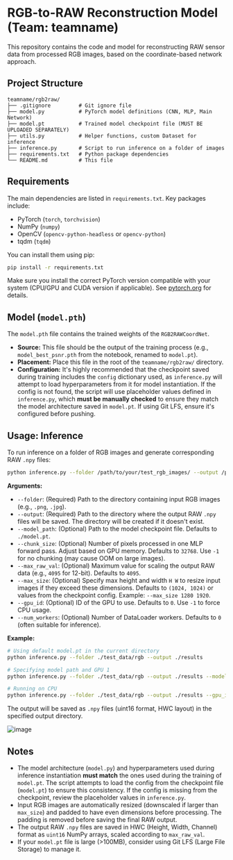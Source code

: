 # RGB-to-RAW Reconstruction Model (Team: teamname)

This repository contains the code and model for reconstructing RAW sensor data from processed RGB images, based on the coordinate-based network approach.

## Project Structure

```
teamname/rgb2raw/
├── .gitignore         # Git ignore file
├── model.py           # PyTorch model definitions (CNN, MLP, Main Network)
├── model.pt           # Trained model checkpoint file (MUST BE UPLOADED SEPARATELY)
├── utils.py           # Helper functions, custom Dataset for inference
├── inference.py       # Script to run inference on a folder of images
├── requirements.txt   # Python package dependencies
└── README.md          # This file
```

## Requirements

The main dependencies are listed in `requirements.txt`. Key packages include:

* PyTorch (`torch`, `torchvision`)
* NumPy (`numpy`)
* OpenCV (`opencv-python-headless` or `opencv-python`)
* tqdm (`tqdm`)

You can install them using pip:

```bash
pip install -r requirements.txt
```

Make sure you install the correct PyTorch version compatible with your system (CPU/GPU and CUDA version if applicable). See [pytorch.org](https://pytorch.org/) for details.

## Model (`model.pth`)

The `model.pth` file contains the trained weights of the `RGB2RAWCoordNet`.

* **Source:** This file should be the output of the training process (e.g., `model_best_psnr.pth` from the notebook, renamed to `model.pt`).
* **Placement:** Place this file in the root of the `teamname/rgb2raw/` directory.
* **Configuration:** It's highly recommended that the checkpoint saved during training includes the `config` dictionary used, as `inference.py` will attempt to load hyperparameters from it for model instantiation. If the config is not found, the script will use placeholder values defined in `inference.py`, which **must be manually checked** to ensure they match the model architecture saved in `model.pt`. If using Git LFS, ensure it's configured before pushing.

## Usage: Inference

To run inference on a folder of RGB images and generate corresponding RAW `.npy` files:

```bash
python inference.py --folder /path/to/your/test_rgb_images/ --output /path/to/save/results/
```

**Arguments:**

* `--folder`: (Required) Path to the directory containing input RGB images (e.g., `.png`, `.jpg`).
* `--output`: (Required) Path to the directory where the output RAW `.npy` files will be saved. The directory will be created if it doesn't exist.
* `--model_path`: (Optional) Path to the model checkpoint file. Defaults to `./model.pt`.
* `--chunk_size`: (Optional) Number of pixels processed in one MLP forward pass. Adjust based on GPU memory. Defaults to `32768`. Use `-1` for no chunking (may cause OOM on large images).
* `--max_raw_val`: (Optional) Maximum value for scaling the output RAW data (e.g., `4095` for 12-bit). Defaults to `4095`.
* `--max_size`: (Optional) Specify max height and width `H W` to resize input images if they exceed these dimensions. Defaults to `(1024, 1024)` or values from the checkpoint config. Example: `--max_size 1280 1920`.
* `--gpu_id`: (Optional) ID of the GPU to use. Defaults to `0`. Use `-1` to force CPU usage.
* `--num_workers`: (Optional) Number of DataLoader workers. Defaults to `0` (often suitable for inference).

**Example:**

```bash
# Using default model.pt in the current directory
python inference.py --folder ./test_data/rgb --output ./results

# Specifying model path and GPU 1
python inference.py --folder ./test_data/rgb --output ./results --model_path ./saved_models/best_model.pt --gpu_id 1

# Running on CPU
python inference.py --folder ./test_data/rgb --output ./results --gpu_id -1
```

The output will be saved as `.npy` files (uint16 format, HWC layout) in the specified output directory.

![image](https://github.com/user-attachments/assets/755c3d47-70e3-481f-8887-6df64a47705f)

## Notes

* The model architecture (`model.py`) and hyperparameters used during inference instantiation **must match** the ones used during the training of `model.pt`. The script attempts to load the config from the checkpoint file (`model.pt`) to ensure this consistency. If the config is missing from the checkpoint, review the placeholder values in `inference.py`.
* Input RGB images are automatically resized (downscaled if larger than `max_size`) and padded to have even dimensions before processing. The padding is removed before saving the final RAW output.
* The output RAW `.npy` files are saved in HWC (Height, Width, Channel) format as `uint16` NumPy arrays, scaled according to `max_raw_val`.
* If your `model.pt` file is large (>100MB), consider using Git LFS (Large File Storage) to manage it.
